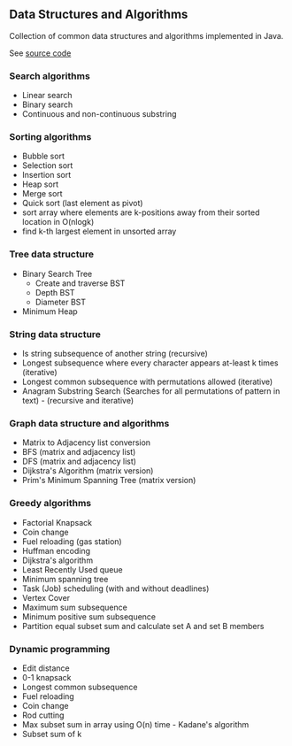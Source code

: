 ## Data Structures and Algorithms

Collection of common data structures and algorithms implemented in Java.

See <a href="src">source code</a>

### Search algorithms
- Linear search
- Binary search
- Continuous and non-continuous substring

### Sorting algorithms
- Bubble sort
- Selection sort
- Insertion sort
- Heap sort
- Merge sort
- Quick sort (last element as pivot)
- sort array where elements are k-positions away from their sorted location in O(nlogk)
- find k-th largest element in unsorted array

### Tree data structure
- Binary Search Tree
    - Create and traverse BST
    - Depth BST
    - Diameter BST
- Minimum Heap

### String data structure
- Is string subsequence of another string (recursive)
- Longest subsequence where every character appears at-least k times (iterative)
- Longest common subsequence with permutations allowed (iterative)
- Anagram Substring Search (Searches for all permutations of pattern in text) - (recursive and iterative)


### Graph data structure and algorithms
- Matrix to Adjacency list conversion
- BFS (matrix and adjacency list)
- DFS (matrix and adjacency list)
- Dijkstra's Algorithm (matrix version)
- Prim's Minimum Spanning Tree (matrix version)

### Greedy algorithms
- Factorial Knapsack
- Coin change
- Fuel reloading (gas station)
- Huffman encoding
- Dijkstra's algorithm
- Least Recently Used queue
- Minimum spanning tree
- Task (Job) scheduling (with and without deadlines)
- Vertex Cover
- Maximum sum subsequence
- Minimum positive sum subsequence
- Partition equal subset sum and calculate set A and set B members

### Dynamic programming
- Edit distance
- 0-1 knapsack
- Longest common subsequence
- Fuel reloading
- Coin change
- Rod cutting
- Max subset sum in array using O(n) time - Kadane's algorithm
- Subset sum of k